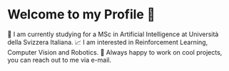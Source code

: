 # Welcome to my Profile :wave:
:robot: I am currently studying for a MSc in Artificial Intelligence at Università della Svizzera Italiana.
:chart_with_upwards_trend: I am interested in Reinforcement Learning, Computer Vision and Robotics.
:handshake: Always happy to work on cool projects, you can reach out to me via e-mail.
